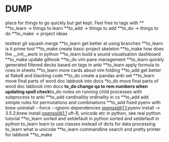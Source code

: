 # DUMP
place for things to go quickly but get kept. 
Feel free to tags with **
**to_learn -> things to learn
**to_add -> things to add
**to_do -> things to do
**to_make -> project ideas

testtest
git squash merge **to_learn
get better at using branches **to_learn
is it prime tool **to_make
create basic project skeleton **to_make
how does the __init__work in python **to_learn
build a sound visualisation dashboard **to_make
update githook **to_do
vim pane management **to_learn
quickly generated filtered decks based on tags in anki **to_learn
apply formula to rows in sheets **to_learn
more cards about vim folding **to_add
get better at flake8 and blacking code **to_do
create a pandas anki set **to_learn
move final parts of word doc labbook into docs *to_do
move final parts of word doc labbook into docs **to_do
change qa to rem numbers when updating spell check**to_do
notes on running child processes with subprocess to anki **to_add
cardinaliity ordinality in cs **to_add
add simiple rules for permutations and combinations **to_add
fixed pyenv with brew uninstall --force --ignore-dependencies openssl@1.1;pyenv install -v 3.5.2;brew install openssl@1.1
uft-8, unicode etc in python, see real python tutorial **to_learn
sorted and setdefault in python
sorted and setdefault in python to_learn
learn to use classes instead of dicts for data processing to_learn
what is unicode **to_learn
commandline search and pretty printer for labbook **to_make
